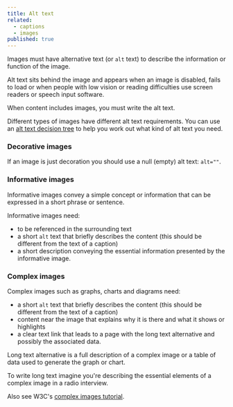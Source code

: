 ```yaml
---
title: Alt text
related:
  - captions
  - images
published: true
---
```


Images must have alternative text (or `alt` text) to describe the information or function of the image.

Alt text sits behind the image and appears when an image is disabled, fails to load or when people with low vision or reading difficulties use screen readers or speech input software.

When content includes images, you must write the alt text.

Different types of images have different alt text requirements. You can use an [alt text decision tree](https://www.w3.org/WAI/tutorials/images/decision-tree/) to help you work out what kind of alt text you need.

### Decorative images

If an image is just decoration you should use a null (empty) alt text: `alt=""`.

### Informative images

Informative images convey a simple concept or information that can be expressed in a short phrase or sentence.

Informative images need:

- to be referenced in the surrounding text
- a short `alt` text that briefly describes the content (this should be different from the text of a caption)
- a short description conveying the essential information presented by the informative image.

### Complex images

Complex images such as graphs, charts and diagrams need:

- a short `alt` text that briefly describes the content (this should be different from the text of a caption)
- content near the image that explains why it is there and what it shows or highlights
- a clear text link that leads to a page with the long text alternative and possibly the associated data.

Long text alternative is a full description of a complex image or a table of data used to generate the graph or chart.

To write long text imagine you're describing the essential elements of a complex image in a radio interview.

Also see W3C's [complex images tutorial](https://www.w3.org/WAI/tutorials/images/complex/).
